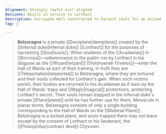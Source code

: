 ```yaml
---
Alignment: Strongly lawful evil aligned
Denizens: Devils in service to Lorthact
Description: Surrogate Hell constructed to harvest souls for an exiled infernal duke
tag: 🌌

---
```





> **Belzeragna** is a private [[Demiplane|demiplane]] created by the [[Infernal duke|infernal duke]] [[Lorthact]] for the purposes of harvesting [[Soul|souls]]. When students of the [[Acadamae]] in [[Korvosa]]—unbeknownst to the public run by Lorthact in his disguise as the [[Wizard|wizard]] [[Volshyenek Ornelos]]—enter the Hall of Wards as part of their training, in truth they are [[Teleportation|teleported]] to Belzeragna, where they are tortured and their souls collected for Lorthact's gain. When such victims perish, their bodies are returned to the Acadamae as if slain by the Hall of Wards' traps and [[Magic|magical]] protections, protecting Lorthact's secret. Their souls remain trapped in the infernal duke's private [[Plane|plane]] until he has further use for them.
> Minuscule in planar terms, Belzeragna consists of only a single building corresponding to the Hall of Wards on the [[Material Plane]]. Belzeragna is a locked plane, and souls trapped there may not leave except by the consent of Lorthact or his lieutenant, the [[Phistophilus|contract devil]] Chyvvom.








